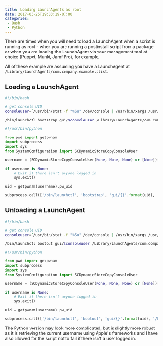 ```yaml
---
title: Loading LaunchAgents as root
date: 2017-03-25T19:03:19-07:00
categories:
 - Bash
 - Python
---
```


There are times when you will need to load a LaunchAgent when a script is running as root - when you are running a postinstall script from a package or when you are loading the LaunchAgent via your management tool of choice (Puppet, Munki, Jamf Pro), for example.

All of these example are assuming you have a LaunchAgent at `/Library/LaunchAgents/com.company.example.plist`.

## Loading a LaunchAgent

``` bash launchagent_load.sh
#!/bin/bash

# get console UID
consoleuser=`/usr/bin/stat -f "%Su" /dev/console | /usr/bin/xargs /usr/bin/id -u`

/bin/launchctl bootstrap gui/$consoleuser /Library/LaunchAgents/com.company.example.plist
```

``` python launchagent_load.py
#!/usr/bin/python

from pwd import getpwnam
import subprocess
import sys
from SystemConfiguration import SCDynamicStoreCopyConsoleUser

username = (SCDynamicStoreCopyConsoleUser(None, None, None) or [None])[0]

if username is None:
    # Exit if there isn't anyone logged in
    sys.exit()

uid = getpwnam(username).pw_uid

subprocess.call(['/bin/launchctl', 'bootstrap', 'gui/{}'.format(uid), '/Library/LaunchAgents/com.company.example.plist'])
```

## Unloading a LaunchAgent

``` bash launchagent_unload.sh
#!/bin/bash

# get console UID
consoleuser=`/usr/bin/stat -f "%Su" /dev/console | /usr/bin/xargs /usr/bin/id -u`

/bin/launchctl bootout gui/$consoleuser /Library/LaunchAgents/com.company.example.plist
```

``` python launchagent_unload.py
#!/usr/bin/python

from pwd import getpwnam
import subprocess
import sys
from SystemConfiguration import SCDynamicStoreCopyConsoleUser

username = (SCDynamicStoreCopyConsoleUser(None, None, None) or [None])[0]

if username is None:
    # Exit if there isn't anyone logged in
    sys.exit()

uid = getpwnam(username).pw_uid

subprocess.call(['/bin/launchctl', 'bootout', 'gui/{}'.format(uid), '/Library/LaunchAgents/com.company.example.plist'])
```

The Python version may look more complicated, but is slightly more robust as it is retrieving the current username using Apple's frameworks and I have also allowed for the script not to fail if there isn't a user logged in.
